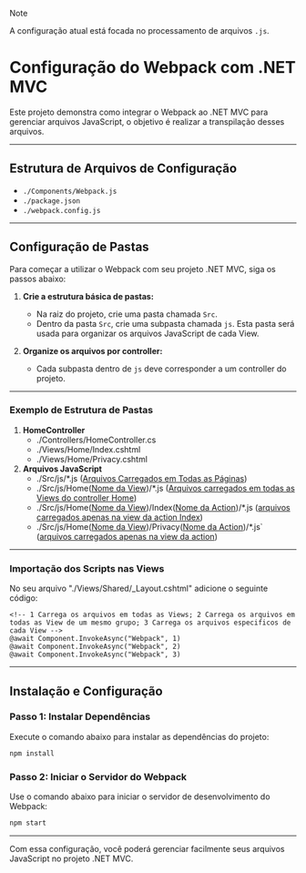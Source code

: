 
> [!NOTE]
> A configuração atual está focada no processamento de arquivos `.js`.

# Configuração do Webpack com .NET MVC

Este projeto demonstra como integrar o Webpack ao .NET MVC para gerenciar arquivos JavaScript, o objetivo é realizar a transpilação desses arquivos.

---

## Estrutura de Arquivos de Configuração

- `./Components/Webpack.js`
- `./package.json`
- `./webpack.config.js`

---

## Configuração de Pastas

Para começar a utilizar o Webpack com seu projeto .NET MVC, siga os passos abaixo:

1. **Crie a estrutura básica de pastas:**
   - Na raiz do projeto, crie uma pasta chamada `Src`.
   - Dentro da pasta `Src`, crie uma subpasta chamada `js`. Esta pasta será usada para organizar os arquivos JavaScript de cada View.

2. **Organize os arquivos por controller:**
   - Cada subpasta dentro de `js` deve corresponder a um controller do projeto.

---
### Exemplo de Estrutura de Pastas
1. **HomeController**
   - ./Controllers/HomeController.cs
   - ./Views/Home/Index.cshtml
   - ./Views/Home/Privacy.cshtml 
2. **Arquivos JavaScript**
   - ./Src/js/*.js ([Arquivos Carregados em Todas as Páginas]())
   - ./Src/js/Home([Nome da View]())/*.js ([Arquivos carregados em todas as Views do controller Home]())
   - ./Src/js/Home([Nome da View]())/Index([Nome da Action]())/*.js ([arquivos carregados apenas na view da action Index]())
   - ./Src/js/Home([Nome da View]())/Privacy([Nome da Action]())/*.js` ([arquivos carregados apenas na view da action]())
---
### Importação dos Scripts nas Views
No seu arquivo "./Views/Shared/_Layout.cshtml" adicione o seguinte código:
```plaintext
<!-- 1 Carrega os arquivos em todas as Views; 2 Carrega os arquivos em todas as View de um mesmo grupo; 3 Carrega os arquivos especificos de cada View --> 
@await Component.InvokeAsync("Webpack", 1) 
@await Component.InvokeAsync("Webpack", 2)
@await Component.InvokeAsync("Webpack", 3)
```

---

## Instalação e Configuração

### Passo 1: Instalar Dependências

Execute o comando abaixo para instalar as dependências do projeto:

```bash
npm install
```

### Passo 2: Iniciar o Servidor do Webpack

Use o comando abaixo para iniciar o servidor de desenvolvimento do Webpack:

```bash
npm start
```

---

Com essa configuração, você poderá gerenciar facilmente seus arquivos JavaScript no projeto .NET MVC.
